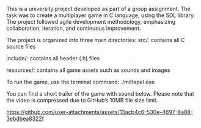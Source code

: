 This is a university project developed as part of a group assignment. The task was to create a multiplayer game in C language, using the SDL library. The project followed agile development methodology, emphasizing collaboration, iteration, and continuous improvement.

The project is organized into three main directories:
src/: contains all C source files

include/: contains all header (.h) files

resources/: contains all game assets such as sounds and images

To run the game, use the terminal command: ./mittspel.exe

You can find a short trailer of the game with sound below. Please note that the video is compressed due to GitHub’s 10MB file size limit.




https://github.com/user-attachments/assets/13acb4c6-530e-4697-8a88-3ebdbea8322f

